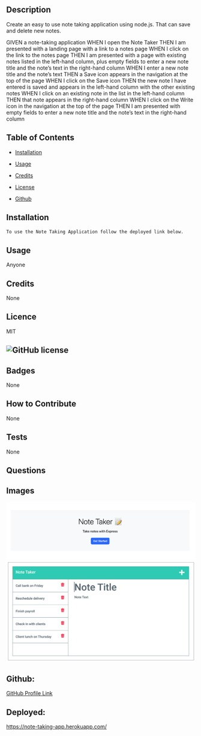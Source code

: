   ## Description 
  Create an easy to use note taking application using node.js.  That can save and delete new notes.

   GIVEN a note-taking application
   WHEN I open the Note Taker
   THEN I am presented with a landing page with a link to a notes page
   WHEN I click on the link to the notes page
   THEN I am presented with a page with existing notes listed in the left-hand column, plus empty fields to enter a new note title and the note’s text in      the right-hand column
   WHEN I enter a new note title and the note’s text
   THEN a Save icon appears in the navigation at the top of the page
   WHEN I click on the Save icon
   THEN the new note I have entered is saved and appears in the left-hand column with the other existing notes
   WHEN I click on an existing note in the list in the left-hand column
   THEN that note appears in the right-hand column
   WHEN I click on the Write icon in the navigation at the top of the page
   THEN I am presented with empty fields to enter a new note title and the note’s text in the right-hand column

  ## Table of Contents

  * [Installation](#installation)

  * [Usage](#usage)

  * [Credits](#credits)

  * [License](#license)

  * [Github](#Github)

  
  ## Installation
    To use the Note Taking Application follow the deployed link below.

  ## Usage
  Anyone

  ## Credits
  None

  ## Licence
  MIT

  ![GitHub license](https://img.shields.io/badge/license-MIT-green.svg)
  ---

  ## Badges
  None

  ## How to Contribute
  None

  ## Tests
  None

  ## Questions
  
  ## Images
   ![Image](./Assets/Starter%20Page.png)
   ![Image](./Assets/Note-Taking-App-Image.png)


  ## Github:
  [GitHub Profile Link](https://github.com/SeanMcNallie/)

  ## Deployed:
  https://note-taking-app.herokuapp.com/


